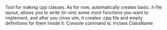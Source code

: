 Tool for making cpp classes. 
As for now, automatically creates basic .h file layout, allows you to write (in vim) some more functions you want to implement, 
and after you close vim, it creates .cpp file and empty definitions for them inside it. 
Console command is:
mclass ClassName
